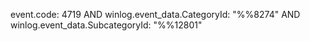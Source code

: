 event.code: 4719 AND winlog.event_data.CategoryId: "%%8274" AND winlog.event_data.SubcategoryId: "%%12801"
